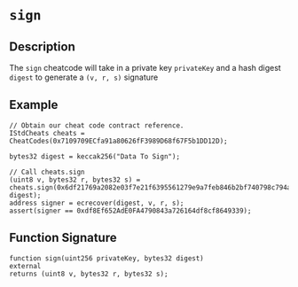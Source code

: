 # `sign`

## Description

The `sign` cheatcode will take in a private key `privateKey` and a hash digest `digest` to generate a `(v, r, s)`
signature

## Example

```solidity
// Obtain our cheat code contract reference.
IStdCheats cheats = CheatCodes(0x7109709ECfa91a80626fF3989D68f67F5b1DD12D);

bytes32 digest = keccak256("Data To Sign");

// Call cheats.sign
(uint8 v, bytes32 r, bytes32 s) = cheats.sign(0x6df21769a2082e03f7e21f6395561279e9a7feb846b2bf740798c794ad196e00, digest);
address signer = ecrecover(digest, v, r, s);
assert(signer == 0xdf8Ef652AdE0FA4790843a726164df8cf8649339);
```

## Function Signature

```solidity
function sign(uint256 privateKey, bytes32 digest)
external
returns (uint8 v, bytes32 r, bytes32 s);
```
